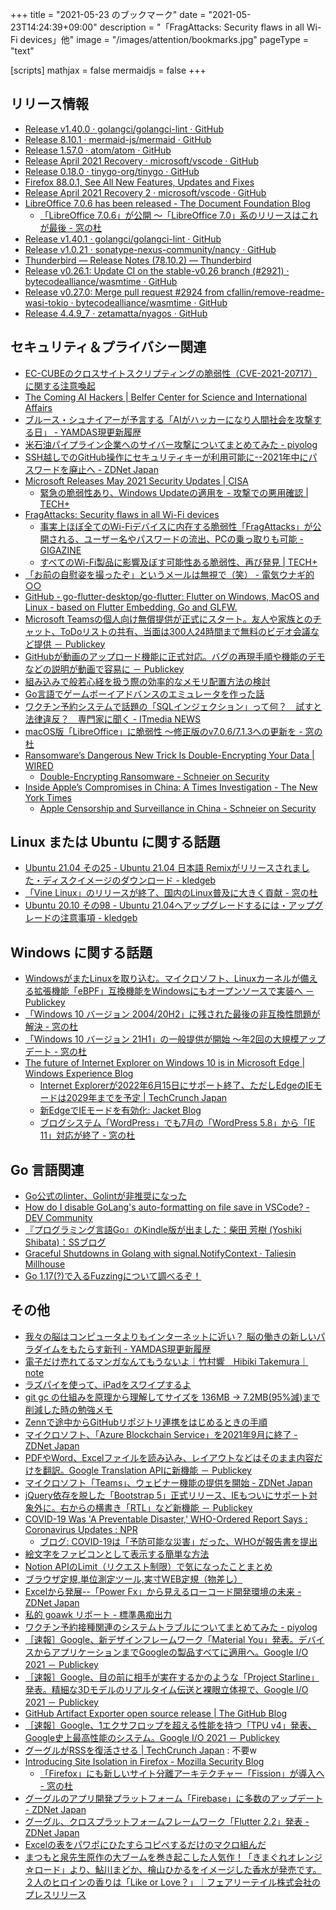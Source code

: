 +++
title = "2021-05-23 のブックマーク"
date =  "2021-05-23T14:24:39+09:00"
description = "「FragAttacks: Security flaws in all Wi-Fi devices」他"
image = "/images/attention/bookmarks.jpg"
pageType = "text"

[scripts]
  mathjax = false
  mermaidjs = false
+++

## リリース情報

- [Release v1.40.0 · golangci/golangci-lint · GitHub](https://github.com/golangci/golangci-lint/releases/tag/v1.40.0)
- [Release 8.10.1 · mermaid-js/mermaid · GitHub](https://github.com/mermaid-js/mermaid/releases/tag/8.10.1)
- [Release 1.57.0 · atom/atom · GitHub](https://github.com/atom/atom/releases/tag/v1.57.0)
- [Release April 2021 Recovery · microsoft/vscode · GitHub](https://github.com/microsoft/vscode/releases/tag/1.56.1)
- [Release 0.18.0 · tinygo-org/tinygo · GitHub](https://github.com/tinygo-org/tinygo/releases/tag/v0.18.0)
- [Firefox  88.0.1, See All New Features, Updates and Fixes](https://www.mozilla.org/en-US/firefox/88.0.1/releasenotes/)
- [Release April 2021 Recovery 2 · microsoft/vscode · GitHub](https://github.com/microsoft/vscode/releases/tag/1.56.2)
- [LibreOffice 7.0.6 has been released - The Document Foundation Blog](https://blog.documentfoundation.org/blog/2021/05/13/libreoffice-706/)
  - [「LibreOffice 7.0.6」が公開 ～「LibreOffice 7.0」系のリリースはこれが最後 - 窓の杜](https://forest.watch.impress.co.jp/docs/news/1324426.html)
- [Release v1.40.1 · golangci/golangci-lint · GitHub](https://github.com/golangci/golangci-lint/releases/tag/v1.40.1)
- [Release v1.0.21 · sonatype-nexus-community/nancy · GitHub](https://github.com/sonatype-nexus-community/nancy/releases/tag/v1.0.21)
- [Thunderbird — Release Notes (78.10.2) — Thunderbird](https://www.thunderbird.net/en-US/thunderbird/78.10.2/releasenotes/)
- [Release v0.26.1: Update CI on the stable-v0.26 branch (#2921) · bytecodealliance/wasmtime · GitHub](https://github.com/bytecodealliance/wasmtime/releases/tag/v0.26.1)
- [Release v0.27.0: Merge pull request #2924 from cfallin/remove-readme-wasi-tokio · bytecodealliance/wasmtime · GitHub](https://github.com/bytecodealliance/wasmtime/releases/tag/v0.27.0)
- [Release 4.4.9_7 · zetamatta/nyagos · GitHub](https://github.com/zetamatta/nyagos/releases/tag/4.4.9_7)

## セキュリティ＆プライバシー関連

- [EC-CUBEのクロスサイトスクリプティングの脆弱性（CVE-2021-20717）に関する注意喚起](https://www.jpcert.or.jp/at/2021/at210022.html)
- [The Coming AI Hackers | Belfer Center for Science and International Affairs](https://www.belfercenter.org/publication/coming-ai-hackers)
- [ブルース・シュナイアーが予言する「AIがハッカーになり人間社会を攻撃する日」 - YAMDAS現更新履歴](https://yamdas.hatenablog.com/entry/20210511/coming-ai-hackers)
- [米石油パイプライン企業へのサイバー攻撃についてまとめてみた - piyolog](https://piyolog.hatenadiary.jp/entry/2021/05/12/051650)
- [SSH越しでのGitHub操作にセキュリティキーが利用可能に--2021年中にパスワードを廃止へ - ZDNet Japan](https://japan.zdnet.com/article/35170587/)
- [Microsoft Releases May 2021 Security Updates | CISA](https://us-cert.cisa.gov/ncas/current-activity/2021/05/11/microsoft-releases-may-2021-security-updates)
  - [緊急の脆弱性あり、Windows Updateの適用を - 攻撃での悪用確認 | TECH+](https://news.mynavi.jp/article/20210513-1887772/)
- [FragAttacks: Security flaws in all Wi-Fi devices](https://www.fragattacks.com/)
  - [事実上ほぼ全てのWi-Fiデバイスに内在する脆弱性「FragAttacks」が公開される、ユーザー名やパスワードの流出、PCの乗っ取りも可能 - GIGAZINE](https://gigazine.net/news/20210512-fragattacks-security-flaws-all-wi-fi-devices/)
  - [すべてのWi-Fi製品に影響及ぼす可能性ある脆弱性、再び発見 | TECH+](https://news.mynavi.jp/article/20210513-1887755/)
- [「お前の自慰姿を撮ったぞ」というメールは無視で（笑） - 電気ウナギ的○○](https://blog.netandfield.com/shar/2021/05/post-3996.html)
- [GitHub - go-flutter-desktop/go-flutter: Flutter on Windows, MacOS and Linux - based on Flutter Embedding, Go and GLFW.](https://github.com/go-flutter-desktop/go-flutter)
- [Microsoft Teamsの個人向け無償提供が正式にスタート。友人や家族とのチャット、ToDoリストの共有、当面は300人24時間まで無料のビデオ会議など提供 － Publickey](https://www.publickey1.jp/blog/21/microsoft_teamstodo30024.html)
- [GitHubが動画のアップロード機能に正式対応。バグの再現手順や機能のデモなどの説明が動画で容易に － Publickey](https://www.publickey1.jp/blog/21/github_7.html)
- [組み込みで般若心経を扱う際の効率的なメモリ配置方法の検討](https://zenn.dev/ukkz/articles/02c243a6ba7795)
- [Go言語でゲームボーイアドバンスのエミュレータを作った話](https://zenn.dev/akatsuki/articles/eac0703845aff2)
- [ワクチン予約システムで話題の「SQLインジェクション」って何？　試すと法律違反？　専門家に聞く - ITmedia NEWS](https://www.itmedia.co.jp/news/articles/2105/19/news154.html)
- [macOS版「LibreOffice」に脆弱性 ～修正版のv7.0.6/7.1.3への更新を - 窓の杜](https://forest.watch.impress.co.jp/docs/news/1325501.html)
- [Ransomware’s Dangerous New Trick Is Double-Encrypting Your Data | WIRED](https://www.wired.com/story/ransomware-double-encryption/)
  - [Double-Encrypting Ransomware - Schneier on Security](https://www.schneier.com/blog/archives/2021/05/double-encrypting-ransomware.html)
- [Inside Apple’s Compromises in China: A Times Investigation - The New York Times](https://www.nytimes.com/2021/05/17/technology/apple-china-censorship-data.html)
  - [Apple Censorship and Surveillance in China - Schneier on Security](https://www.schneier.com/blog/archives/2021/05/apple-censorship-and-surveillance-in-china.html)

## Linux または Ubuntu に関する話題

- [Ubuntu 21.04 その25 - Ubuntu 21.04 日本語 Remixがリリースされました・ディスクイメージのダウンロード - kledgeb](https://kledgeb.blogspot.com/2021/05/ubuntu-2104-25-ubuntu-2104-remix.html)
- [「Vine Linux」のリリースが終了、国内のLinux普及に大きく貢献 - 窓の杜](https://forest.watch.impress.co.jp/docs/news/1322739.html)
- [Ubuntu 20.10 その98 - Ubuntu 21.04へアップグレードするには・アップグレードの注意事項 - kledgeb](https://kledgeb.blogspot.com/2021/05/ubuntu-2010-98-ubuntu-2104.html)

## Windows に関する話題

- [WindowsがまたLinuxを取り込む。マイクロソフト、Linuxカーネルが備える拡張機能「eBPF」互換機能をWindowsにもオープンソースで実装へ － Publickey](https://www.publickey1.jp/blog/21/windowslinuxlinuxebpfwindows.html)
- [「Windows 10 バージョン 2004/20H2」に残された最後の非互換性問題が解決 - 窓の杜](https://forest.watch.impress.co.jp/docs/news/1323215.html)
- [「Windows 10 バージョン 21H1」の一般提供が開始 ～年2回の大規模アップデート - 窓の杜](https://forest.watch.impress.co.jp/docs/news/1325427.html)
- [The future of Internet Explorer on Windows 10 is in Microsoft Edge | Windows Experience Blog](https://blogs.windows.com/windowsexperience/2021/05/19/the-future-of-internet-explorer-on-windows-10-is-in-microsoft-edge/)
  - [Internet Explorerが2022年6月15日にサポート終了、ただしEdgeのIEモードは2029年までを予定  |  TechCrunch Japan](https://jp.techcrunch.com/2021/05/20/microsoft-internet-end-explorer-support/)
  - [新EdgeでIEモードを有効化: Jacket Blog](https://jacketblog.seesaa.net/article/478248339.html)
  - [ブログシステム「WordPress」でも7月の「WordPress 5.8」から「IE 11」対応が終了 - 窓の杜](https://forest.watch.impress.co.jp/docs/news/1325705.html)

## Go 言語関連

- [Go公式のlinter、Golintが非推奨になった](https://zenn.dev/sanpo_shiho/articles/09d1da9af91998)
- [How do I disable GoLang's auto-formatting on file save in VSCode? - DEV Community](https://dev.to/baenencalin/how-do-i-disable-the-golang-s-auto-formatting-on-file-save-in-vscode-1nh)
- [『プログラミング言語Go』のKindle版が出ました：柴田 芳樹 (Yoshiki Shibata)：SSブログ](https://yshibata.blog.ss-blog.jp/2021-05-21)
- [Graceful Shutdowns in Golang with signal.NotifyContext · Taliesin Millhouse](https://millhouse.dev/posts/graceful-shutdowns-in-golang-with-signal-notify-context)
- [Go 1.17(?)で入るFuzzingについて調べるぞ！](https://zenn.dev/tenntenn/scraps/34a31252cce4ef)

## その他

- [我々の脳はコンピュータよりもインターネットに近い？ 脳の働きの新しいパラダイムをもたらす新刊 - YAMDAS現更新履歴](https://yamdas.hatenablog.com/entry/20210511/an-internet-in-your-head)
- [電子だけ売れてるマンガなんてもうないよ｜竹村響　Hibiki  Takemura｜note](https://note.com/thibiki/n/n7c689870ca9b)
- [ラズパイを使って、iPadをスワイプするよ](https://zenn.dev/kotaproj/articles/945aa998ec073fb3a387)
- [git gc の仕組みを原理から理解してサイズを 136MB → 7.2MB(95%減)まで削減した時の勉強メモ](https://zenn.dev/ulwlu/articles/cc2443d32e2444)
- [Zennで途中からGitHubリポジトリ連携をはじめるときの手順](https://zenn.dev/zenn/articles/setup-zenn-github-with-export)
- [マイクロソフト、「Azure Blockchain Service」を2021年9月に終了 - ZDNet Japan](https://japan.zdnet.com/article/35170664/)
- [PDFやWord、Excelファイルを読み込み、レイアウトなどはそのまま内容だけを翻訳。Google Translation APIに新機能 － Publickey](https://www.publickey1.jp/blog/21/pdfwordexcelgoogle_translation_api.html)
- [マイクロソフト「Teams」、ウェビナー機能の提供を開始 - ZDNet Japan](https://japan.zdnet.com/article/35170677/)
- [jQuery依存を脱した「Bootstrap 5」正式リリース、IEもついにサポート対象外に。右からの横書き「RTL」など新機能 － Publickey](https://www.publickey1.jp/blog/21/jquerybootstrap_5iertl.html)
- [COVID-19 Was 'A Preventable Disaster,' WHO-Ordered Report Says : Coronavirus Updates : NPR](https://www.npr.org/sections/coronavirus-live-updates/2021/05/12/996284927/covid-19-was-a-preventable-disaster-who-ordered-report-states)
  - [ブログ: COVID-19は「予防可能な災害」だった、WHOが報告書を提出](https://okuranagaimo.blogspot.com/2021/05/covid-19who.html)
- [絵文字をファビコンとして表示する簡単な方法](https://zenn.dev/catnose99/articles/3d2f439e8ed161)
- [Notion APIのLimit（リクエスト制限）で気になったことまとめ](https://zenn.dev/catnose99/articles/ab3afcb4338cbe)
- [ブラウザ定規,単位測定ツール,実寸WEB定規（物差し）](https://www.ginifab.com/feeds/cm_to_inch/actual_size_ruler.ja.html)
- [Excelから発展--「Power Fx」から見えるローコード開発環境の未来 - ZDNet Japan](https://japan.zdnet.com/article/35170763/)
- [私的 goawk リポート - 標準愚痴出力](https://zetamatta.hatenablog.com/entry/2021/05/18/194901)
- [ワクチン予約接種関連のシステムトラブルについてまとめてみた - piyolog](https://piyolog.hatenadiary.jp/entry/2021/05/19/055949)
- [［速報］Google、新デザインフレームワーク「Material You」発表。デバイスからアプリケーションまでGoogleの製品すべてに適用へ。Google I/O 2021 － Publickey](https://www.publickey1.jp/blog/21/googlematerial_yougooglegoogle_io_2021.html)
- [［速報］Google、目の前に相手が実在するかのような「Project Starline」発表。精細な3Dモデルのリアルタイム伝送と裸眼立体視で、Google I/O 2021 － Publickey](https://www.publickey1.jp/blog/21/googleproject_starline3dgoogle_io_2021.html)
- [GitHub Artifact Exporter open source release | The GitHub Blog](https://github.blog/2021-05-18-github-artifact-exporter-open-source-release/)
- [［速報］Google、1エクサフロップを超える性能を持つ「TPU v4」発表、Google史上最高性能のシステム。Google I/O 2021 － Publickey](https://www.publickey1.jp/blog/21/google1tpu_v4google.html)
- [グーグルがRSSを復活させる  |  TechCrunch Japan](https://jp.techcrunch.com/2021/05/20/2021-05-19-undead-again-google-brings-back-rss/) : 不要w
- [Introducing Site Isolation in Firefox - Mozilla Security Blog](https://blog.mozilla.org/security/2021/05/18/introducing-site-isolation-in-firefox/)
  - [「Firefox」にも新しいサイト分離アーキテクチャー「Fission」が導入へ - 窓の杜](https://forest.watch.impress.co.jp/docs/news/1325423.html)
- [グーグルのアプリ開発プラットフォーム「Firebase」に多数のアップデート - ZDNet Japan](https://japan.zdnet.com/article/35171043/)
- [グーグル、クロスプラットフォームフレームワーク「Flutter 2.2」発表 - ZDNet Japan](https://japan.zdnet.com/article/35171016/)
- [Excelの表をパワポにひたすらコピペするだけのマクロ組んだ](https://zenn.dev/canonno/articles/db86a09f11432e)
- [まつもと泉先生原作の大ブームを巻き起こした人気作！「きまぐれオレンジ☆ロード」より、鮎川まどか、檜山ひかるをイメージした香水が発売です。２人のヒロインの香りは「Like or Love？」｜フェアリーテイル株式会社のプレスリリース](https://prtimes.jp/main/html/rd/p/000000101.000045988.html)
